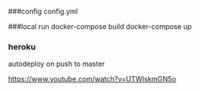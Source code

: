 ###config
config.yml

###local run
docker-compose build
docker-compose up

### heroku
autodeploy on push to master

https://www.youtube.com/watch?v=UTWIskmGN5o


